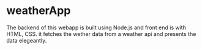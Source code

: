 # weatherApp
The backend of this webapp is built using Node.js and front end is with HTML, CSS. it fetches the wether data from a weather api and presents the data elegeantly. 
